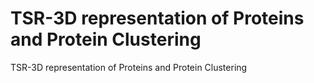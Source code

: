 # TSR-3D representation of Proteins and Protein Clustering
TSR-3D representation of Proteins and Protein Clustering
